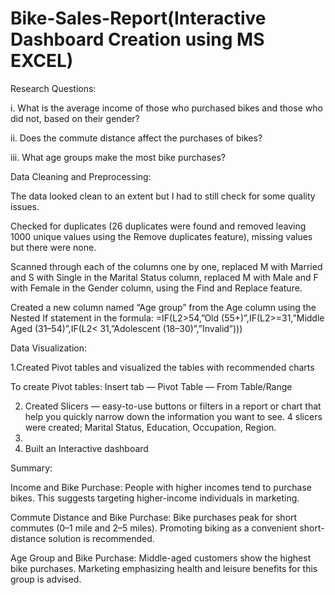 # Bike-Sales-Report(Interactive Dashboard Creation using MS EXCEL)

Research Questions: 

i. What is the average income of those who purchased bikes and those who did not, based on their gender?

ii. Does the commute distance affect the purchases of bikes?

iii. What age groups make the most bike purchases?

Data Cleaning and Preprocessing:

The data looked clean to an extent but I had to still check for some quality issues.

Checked for duplicates (26 duplicates were found and removed leaving 1000 unique values using the Remove duplicates feature), missing values but there were none.

Scanned through each of the columns one by one, replaced M with Married and S with Single in the Marital Status column, replaced M with Male and F with Female in the Gender column, using the Find and Replace feature.

Created a new column named “Age group” from the Age column using the Nested If statement in the formula:
=IF(L2>54,”Old (55+)”,IF(L2>=31,”Middle Aged (31–54)”,IF(L2< 31,”Adolescent (18–30)”,”Invalid”)))

Data Visualization:

1.Created Pivot tables and visualized the tables with recommended charts

To create Pivot tables: Insert tab — Pivot Table — From Table/Range

2. Created Slicers — easy-to-use buttons or filters in a report or chart that help you quickly narrow down the information you want to see. 4 slicers were created; Marital Status, Education, Occupation, Region.
3. 
4. Built an Interactive dashboard

Summary:

Income and Bike Purchase: People with higher incomes tend to purchase bikes. This suggests targeting higher-income individuals in marketing.

Commute Distance and Bike Purchase: Bike purchases peak for short commutes (0–1 mile and 2–5 miles). Promoting biking as a convenient short-distance solution is recommended.

Age Group and Bike Purchase: Middle-aged customers show the highest bike purchases. Marketing emphasizing health and leisure benefits for this group is advised.

